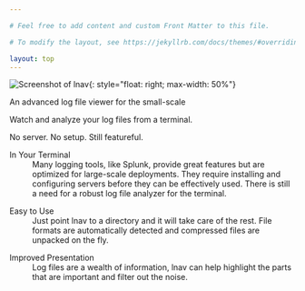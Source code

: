 ```yaml
---

# Feel free to add content and custom Front Matter to this file.

# To modify the layout, see https://jekyllrb.com/docs/themes/#overriding-theme-defaults

layout: top
---
```


![Screenshot of lnav](/assets/images/lnav-front-page.png){:
style="float: right; max-width: 50%"}

<div id="top-description">
An advanced log file viewer for the small-scale
</div>

<div id="intro">
<p>Watch and analyze your log files from a terminal.</p>

<p>No server. No setup. Still featureful.</p>
</div>

<div class="dlrow">
<dl>
<dt>In Your Terminal</dt>
<dd>
Many logging tools, like Splunk, provide great features but are optimized for
large-scale deployments.  They require installing and configuring servers
before they can be effectively used.  There is still a need for a robust log
file analyzer for the terminal.
</dd>
</dl>

<dl>
<dt>Easy to Use</dt>
<dd>
Just point lnav to a directory and it will take care of the rest.  File formats
are automatically detected and compressed files are unpacked on the fly.
</dd>
</dl>

<dl>
<dt>Improved Presentation</dt>
<dd>
Log files are a wealth of information, lnav can help highlight the parts that
are important and filter out the noise.
</dd>
</dl>
</div>
